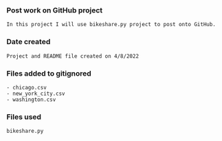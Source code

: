 
### Post work on GitHub project 

	In this project I will use bikeshare.py project to post onto GitHub.

### Date created

	Project and README file created on 4/8/2022


### Files added to gitignored

	- chicago.csv
	- new_york_city.csv
	- washington.csv

### Files used

	bikeshare.py